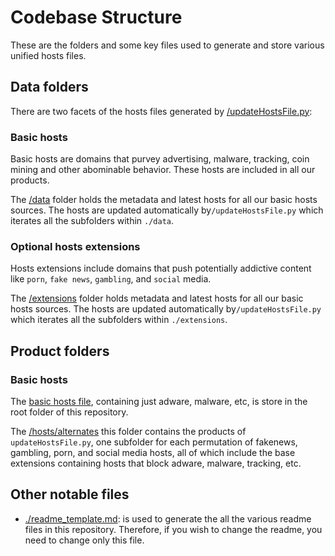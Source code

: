 # Codebase Structure

These are the folders and some key files used to generate and store various unified hosts files.

## Data folders

There are two facets of the hosts files generated by
[/updateHostsFile.py](https://github.com/StevenBlack/hosts/blob/master/updateHostsFile.py):

### Basic hosts
Basic hosts are domains that purvey advertising, malware, tracking, coin
mining and other abominable behavior. These hosts are included in all our products.

The [/data](https://github.com/StevenBlack/hosts/tree/master/data) folder holds the
metadata and latest hosts for all our basic hosts sources. The hosts are updated
automatically by`/updateHostsFile.py` which iterates all the subfolders within `./data`.

### Optional hosts extensions
Hosts extensions include domains that push potentially addictive content like `porn`, `fake news`,
`gambling`, and `social` media.

The [/extensions](https://github.com/StevenBlack/hosts/tree/master/extensions) folder holds
metadata and latest hosts for all our basic hosts sources. The hosts are updated
automatically by`/updateHostsFile.py` which iterates all the subfolders within `./extensions`.

## Product folders

### Basic hosts
The [basic hosts file](https://github.com/StevenBlack/hosts/blob/master/hosts), containing
just adware, malware, etc, is store in the root folder of this repository.

The [/hosts/alternates](https://github.com/StevenBlack/hosts/tree/master/alternates) this folder
contains the products of `updateHostsFile.py`, one subfolder for each permutation of
fakenews, gambling, porn, and social media hosts, all of which include the base extensions
containing hosts that block adware, malware, tracking, etc.

## Other notable files

+ [./readme_template.md](https://github.com/StevenBlack/hosts/blob/master/readme_template.md):
is used to generate the all the various readme files in this repository.  Therefore,
if you wish to change the readme, you need to change only this file.
